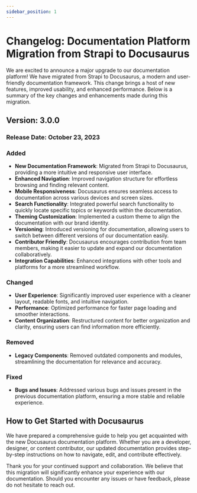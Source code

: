 ```yaml
---
sidebar_position: 1
---
```


# Changelog: Documentation Platform Migration from Strapi to Docusaurus

We are excited to announce a major upgrade to our documentation platform! We have migrated from Strapi to Docusaurus, a modern and user-friendly documentation framework. This change brings a host of new features, improved usability, and enhanced performance. Below is a summary of the key changes and enhancements made during this migration.

## Version: 3.0.0
### Release Date: October 23, 2023

### Added
- **New Documentation Framework**: Migrated from Strapi to Docusaurus, providing a more intuitive and responsive user interface.
- **Enhanced Navigation**: Improved navigation structure for effortless browsing and finding relevant content.
- **Mobile Responsiveness**: Docusaurus ensures seamless access to documentation across various devices and screen sizes.
- **Search Functionality**: Integrated powerful search functionality to quickly locate specific topics or keywords within the documentation.
- **Theming Customization**: Implemented a custom theme to align the documentation with our brand identity.
- **Versioning**: Introduced versioning for documentation, allowing users to switch between different versions of our documentation easily.
- **Contributor Friendly**: Docusaurus encourages contribution from team members, making it easier to update and expand our documentation collaboratively.
- **Integration Capabilities**: Enhanced integrations with other tools and platforms for a more streamlined workflow.

### Changed
- **User Experience**: Significantly improved user experience with a cleaner layout, readable fonts, and intuitive navigation.
- **Performance**: Optimized performance for faster page loading and smoother interactions.
- **Content Organization**: Restructured content for better organization and clarity, ensuring users can find information more efficiently.

### Removed
- **Legacy Components**: Removed outdated components and modules, streamlining the documentation for relevance and accuracy.

### Fixed
- **Bugs and Issues**: Addressed various bugs and issues present in the previous documentation platform, ensuring a more stable and reliable experience.

## How to Get Started with Docusaurus
We have prepared a comprehensive guide to help you get acquainted with the new Docusaurus documentation platform. Whether you are a developer, designer, or content contributor, our updated documentation provides step-by-step instructions on how to navigate, edit, and contribute effectively.

Thank you for your continued support and collaboration. We believe that this migration will significantly enhance your experience with our documentation. Should you encounter any issues or have feedback, please do not hesitate to reach out.